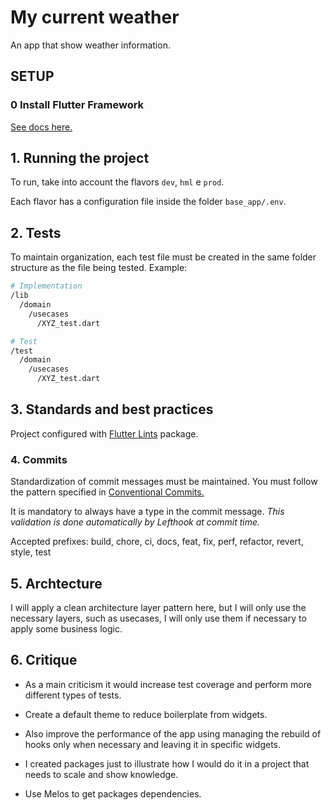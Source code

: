 # My current weather

An app that show weather information.

## SETUP

### 0 Install Flutter Framework

[See docs here.](https://docs.flutter.dev/get-started/install)


## **1. Running the project**

To run, take into account the flavors `dev`, `hml` e `prod`.  

Each flavor has a configuration file inside the folder `base_app/.env`.

## **2. Tests**

To maintain organization, each test file must be created in the same folder structure as the file being tested. Example:

```bash
# Implementation
/lib
  /domain
    /usecases
      /XYZ_test.dart

# Test
/test
  /domain
    /usecases
      /XYZ_test.dart
```

## **3. Standards and best practices**

Project configured with [Flutter Lints](https://pub.dev/packages/flutter_lints) package.

### **4. Commits**

Standardization of commit messages must be maintained. You must follow the pattern specified in [Conventional Commits.](https://www.conventionalcommits.org/pt-br/v1.0.0/)

It is mandatory to always have a type in the commit message.
*This validation is done automatically by Lefthook at commit time.*

Accepted prefixes: build, chore, ci, docs, feat, fix, perf, refactor, revert, style, test


## **5. Archtecture**

I will apply a clean architecture layer pattern here, but I will only use the necessary layers, such as usecases, I will only use them if necessary to apply some business logic.

## **6. Critique**

- As a main criticism it would increase test coverage and perform more different types of tests.

- Create a default theme to reduce boilerplate from widgets.

- Also improve the performance of the app using managing the rebuild of hooks only when necessary and leaving it in specific widgets.

- I created packages just to illustrate how I would do it in a project that needs to scale and show knowledge.

- Use Melos to get packages dependencies.